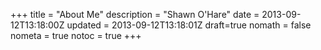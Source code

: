 +++
title = "About Me"
description = "Shawn O'Hare"
date = 2013-09-12T13:18:00Z
updated = 2013-09-12T13:18:01Z
draft=true
nomath = false
nometa = true
notoc = true
+++


<!--more-->
